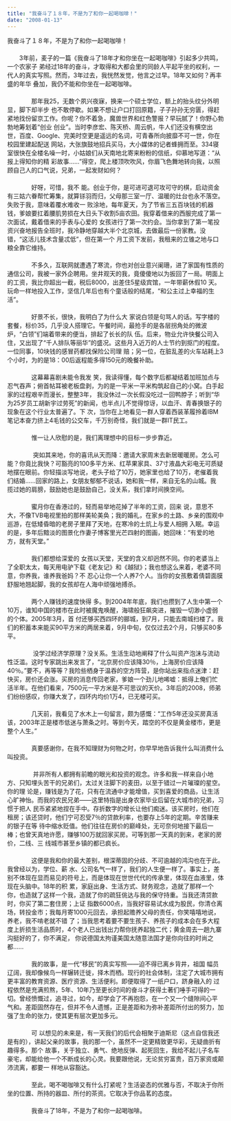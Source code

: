 ```yaml
---
title: "我奋斗了１８年，不是为了和你一起喝咖啡！"
date: "2008-01-13"
---
```


我奋斗了１８年，不是为了和你一起喝咖啡！  
　　  
　　3年前，麦子的一篇《我奋斗了18年才和你坐在一起喝咖啡》引起多少共鸣，一个农家子 弟经过18年的奋斗，才取得和大都会里的同龄人平起平坐的权利，一代人的真实写照。然而，3年过去，我恍然发觉，他言之过早。18年又如何？再丰盛的年华 叠加，我仍不能和你坐在一起喝咖啡。  
　　  
　　　　那年我25，无数个夙兴夜寐，换来一个硕士学位，额上的抬头纹分外明显，脚下却半步 也不敢停歇。如果不想让户口打回原籍，子子孙孙无穷匮，得赶紧地找份留京工作。你呢？你不着急，魔兽世界和红色警报？早玩腻了！你野心勃勃地筹划着“创业 创业”。当时李彦宏、陈天桥、周云帆，牛人们还没有横空出世，百度、Google、完美时空更是遥远的名词，可青春所向披靡不可一世，你在校园里建起配送 网站，大张旗鼓地招兵买马，大小媒体的记者蜂拥而至。334寝室很快在全楼名噪一时，小姑娘们从天南地北寄来粉粉的信纸，仰慕地写道：“从报上得知你的精 彩故事……”得空，爬上楼顶吹吹风，你眉飞色舞地转向我，以照顾自己人的口气说，兄弟，一起发财如何？  
　　  
　　　　好呀，可惜，我不 能。创业于你，是可进可退可攻可守的棋，启动资金有三姑六眷帮忙筹集，就算铩羽而归，父母那三室一厅、温暖的灶台也永不落空。失败于我，意味着覆水难收一 败涂地，每年夏天，为了节省三五百块钱的机器钱，爹娘要扛着腰肌劳损在大日头下收割5亩农田。我穿着借来的西服完成了第一次面试，戴着借来的手表与心爱的 女孩进行了第一次约会。当你拿到了第一笔投资兴奋地报告全班时，我冷静地穿越大半个北京城，去做最后一份家教。没错，“这活儿技术含量忒低”，但在第一个 月工资下发前，我租来的立锥之地与口粮全靠它维持。  
　　  
　　　　不多久，互联网就遭遇了寒流，你也对创业意兴阑珊，进了家国有性质的 通信公司，我被一家外企聘用。坐井观天的我，竟傻傻地以为扳回了一局。明面上的工资，我比你超出一截，税后8000，出差住5星级宾馆，一年带薪休假10 天。玩命一样地投入工作，坚信几年后也有个童话般的结尾，“和公主过上幸福的生活”。  
　　  
　　　　好景不长，很快，我明白了为什么大 家说白领是句骂人的话。写字楼的套餐，标价35，几乎没人搭理它。午餐时间，最抢手的是各层拐角处的微波炉，“白领”们端着带来的便当，排起了长长的队 伍。后来，物业允许快餐公司入住，又出现了“千人排队等丽华”的盛况。这些月入近万的人士节约到抠门的程度。一位同事，10块钱的感冒药都找保险公司理 赔；另一位，在脏乱差的火车站耗上3个小时，为的是18：00后返程能多得150元的晚餐补助。  
　　  
　　　　这幕幕喜剧未能令我发 笑，我读得懂，每个数字后都凝结着加班加点与忍气吞声；俯首帖耳被老板盘剥，为的是一平米一平米构筑起自己的小窝。白手起家的过程艰辛而漫长，整整3年， 我没休过一次长假没吃过一回鸭脖子；听到“华为25岁员工胡新宇过劳死”的新闻，也半点儿不觉得惊讶，以血汗、青春换银子的现象在这个行业太普遍了。下 次，当你在上地看见一群人穿着西装革履拎着IBM笔记本奋力挤上4毛钱的公交车，千万别奇怪，我们就是一群IT民工。  
　　  
　　　　惟一让人欣慰的是，我们离理想中的目标一步步靠近。  
　　  
　 　　　突如其来地，你的喜讯从天而降：邀请大家周末去新居暖暖房。怎么可能？你竟比我快？可豁亮的100多平方米、红苹果家具、37寸液晶大彩电无可质疑 地摆在眼前。你轻描淡写地说，老头子给了10万，她家里也给了10万，老催着我们结婚……回家的路上，女朋友郁郁不说话，她和我一样，来自无名的山城。我 揽过她的肩膀，鼓励她也是鼓励自己，没关系，我们拿时间换空间。  
　　  
　　　　蜜月你在香港过的，轻而易举地花掉了半年的工资，回来 说，意思不大，不像TVB电视里拍的那样美轮美奂；我的婚礼，在家乡的土路、乡亲的围观中巡游，在低矮昏暗的老房子里拜了天地，在寒冷的土炕上与爱人相拥 入眠。幸运的是，多年后黯淡的图景化作妻子博客里光芒四射的图画，她回味：“有爱的地方，就有天堂。”  
　　  
　　　　我们都想给深爱的 女孩以天堂，天堂的含义却迥然不同。你的老婆当上了全职太太，每天用电驴下载《老友记》和《越狱》；我也想这么来着，老婆不同意，你养我，谁养我爸妈？不 忍心让你一个人养7个人。当你的女孩敷着倩碧面膜舒服地翘起脚，我的女孩却在人海中顽强地搏杀。  
　　  
　　　　两个人赚钱的速度快得 多。到2004年年底，我们也攒到了人生中第一个10万，谁知中国的楼市在此时被魔鬼唤醒，海啸般狂飙突进，摧毁一切渺小虚弱的个体。2005年3月，首 付还够买西四环的郦城，到7月，只能去南城扫楼了。我们的积蓄本来能买90平方米的两居来着，9月中旬，仅仅过去2个月，只够买80多平。  
　　  
　 　　　没学过经济学原理？没关系。生活生动地阐释了什么叫资产泡沫与流动性泛滥。这时专家跳出来发言了，“北京房价应该降30％，上海房价应该降 40％。”要不，再等等？我险些栖身于温吞的空方阵营，是你站出来指点迷津：赶快买，房价还会涨。买房的消息传回老家，爹娘一个劲儿地唏嘘：抵得上俺们忙 活半年。在他们看来，7500元一平方米是不可思议的天价。3年后的2008，师弟们纷纷感叹，你赚大发了，四环内均价1万4，已无楼可买。  
　　  
　　　　几天前，我看见了水木上一句留言，颇为感慨：“工作5年还没买房真活该，2003年正是楼市低迷与萧条之时。等到今天，踏空的不仅是黄金楼市，更是整个人生。”  
　　  
　　　　真要感谢你，在我不知理财为何物之时，你早早地告诉我什么叫消费什么叫投资。  
　　  
　 　　　并非所有人都拥有前瞻的眼光和投资的观念。许多和我一样来自小地方、只知埋头苦干的兄弟们，太过关注脚下的麦田，以至于错过一片璀璨的星空。你的理 论是，赚钱是为了花，只有在流通中才能增值，买到喜爱的商品，让生活心旷神怡。而我的农民兄弟——这里特指是出身农家毕业后留在大城市的兄弟，习惯于把人 民币紧紧地捏在手中。存折数字的增长让他们痴迷。该买房时，他们在租房；该还贷时，他们宁可忍受7％的贷款利率，也要存上5年的定期。辛苦赚来的银子在等 待中缩水贬值。他们往往在房价的巅峰处，无可奈何地接下最后一棒；也曾天真地许愿，赚够100万就回家买房。可等到那一天真的到来，老家的房价，二线、三 线城市甚至乡镇的都已疯长。  
　　  
　　　　这便是我和你的最大差别，根深蒂固的分歧、不可逾越的鸿沟也在于此。我曾经以为，学位、薪 水、公司名气一样了，我们的人生便一样了。事实上，差别不体现在显而易见的符号上，而是体现在世世代代的传承里，体现在血液里，体现在头脑中。18年的积 累，家庭出身、生活方式、财务观念，造就了那样一个你，也造就了这样一个我，造就了你的疏狂佻达与我的保守持重。当我还清贷款时，你买了第二套住房；上证 指数6000点，当我好容易试水成为股民，你清仓离场，转投金市；我每月寄1000元回去，承担起赡养父母的责任，你笑嘻嘻地说，养老，我不啃老就不错 了；当我思考着要不要生孩子、养孩子的成本会在多大程度上折损生活品质时，4个老人已出钱出力帮你抚养起独二代；黄金周去一趟九寨沟挺好的了，你不满足， 你说德国太拘谨美国太随意法国才是你向往的时尚之都……  
　　  
　　　　我的故事，是一代“移民”的真实写照——迫不得已离乡背井，祖国 幅员辽阔，我却像候鸟一样辗转迁徙，择木而栖。现行的社会体制，注定了大城市拥有更丰富的教育资源、医疗资源、生活便利。即便取得了一纸户口，跻身融入的 过程依然是充满煎熬，5年、10年乃至更长时间的奋斗才获得土著们唾手可得的一切。曾经愤慨过，追寻过，如今，却学会了不再抱怨，在一个又一个缝隙间心平 气和。差距固然存在，但并不令人遗憾，正是差距和为弥补差距所付出的努力，加强了生命的张力，使其更有层次更加多元。  
　　  
　　　　可 以想见的未来是，有一天我们的后代会相聚于迪斯尼（这点自信我还是有的），讲起父亲的故事，我的那一个，虽然不一定更精致更华彩，无疑曲折有趣得多。那个 故事，关于独立、勇气、绝地反弹、起死回生，我给不起儿子名车豪宅，却能给他一个不断成长的心灵。我要跟他说，无论贫穷富贵，百万家资或颠沛流离，都要一 样地从容豁达。  
　　  
　　　　至此，喝不喝咖啡又有什么打紧呢？生活姿态的优雅与否，不取决于你所坐的位置、所持的器皿、所付的茶资。它取决于你品茗的态度。  
　　  
　　　　我奋斗了18年，不是为了和你一起喝咖啡。
